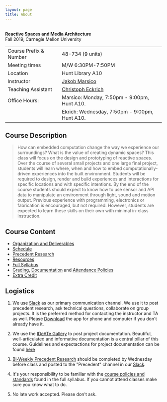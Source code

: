 ```yaml
---
layout: page
title: About
---
```


<br>**Reactive Spaces and Media Architecture** <br/>
Fall 2019, Carnegie Mellon University

<table>
  <tr>
    <td>Course Prefix & Number</td>
    <td>48-734 (9 units)</td>
  </tr>
  <tr>
    <td>Meeting times</td>
    <td>M/W 6:30PM-7:50PM</td>
  </tr>
  <tr>
    <td>Location</td>
    <td>Hunt Library A10</td>
  </tr>

  <tr>
    <td>Instructor</td>
    <td>
		<a href="mailto:jmarsico@gmail.com">Jakob Marsico</a>
	</td>
  </tr>

  <tr>
    <td>Teaching Assistant</td>
    <td><a href="mailto:ceckrich@andrew.cmu.edu  ">Christoph Eckrich</a></td>
  </tr>
  <tr>
    <td>Office Hours:</td>
    <td>
		Marsico: Monday, 7:50pm - 9:00pm, Hunt A10.
    </td>
    </tr>
  <tr>
    <td>
    </td>
    <td>
    Ekrich: Wednesday, 7:50pm - 9:00pm, Hunt A10.
    </td>
  </tr>
</table>

## Course Description

> How can embedded computation change the way we experience our surroundings? What is the value of creating dynamic spaces? This class will focus on the design and prototyping of reactive spaces. Over the course of several small projects and one large final project, students will learn where, when and how to embed computationally-driven experiences into the built environment. Students will be required to design, render and build experiences and interactions for specific locations and with specific intentions. By the end of the course students should expect to know how to use sensor and API data to manipulate an environment through light, sound and motion output. Previous experience with programming, electronics or fabrication is encouraged, but not required. However, students are expected to learn these skills on their own with minimal in-class instruction.

## Course Content

- [Organization and Deliverables]({{site.baseurl}}/deliverables/documentation/)
- [Schedule]({{site.baseurl}}/schedule/)
- [Precedent Research]({{site.baseurl}}/deliverables/precedent/)
- [Resources]({{site.baseurl}}/resources/)
- [Full Syllabus]({{site.baseurl}}/logistics/syllabus/)
- [Grading]({{site.baseurl}}/logistics/grading/), [Documentation]({{site.baseurl}}/deliverables/documentation) and [Attendance Policies]({{site.baseurl}}/logistics/attendance/)
- [Extra Credit]({{site.baseurl}}/logistics/extra_credit/)

## Logistics

1. We use [Slack]({{site.slack}}) as our primary communication channel. We use it to post precedent research, ask technical questions, collaborate on group projects. It is the preferred method for contacting the instructor and TA as well. Please [Download](https://slack.com/downloads) the app for phone and computer if you don't already have it.

2. We use the [IDeATe Gallery]({{site.gallery}}) to post project documentation. Beautiful, well-articulated and informative documentation is a central pillar of this course. Guidelines and expectactions for project documentation can be found [here]({{site.baseurl}}/deliverables/documentation)

3. [Bi-Weekly Precedent Research]({{site.baseurl}}/deliverables/precedent) should be completed by Wednesday before class and posted to the "Precedent" channel in our [Slack]({{site.slack}}).

4. It's your responsibility to be familiar with the [course policies and standards]({{site.baseurl}}/logistics/syllabus/) found in the full syllabus. If you cannot attend classes make sure you know what to do.

5. No late work accepted. Please don't ask.

